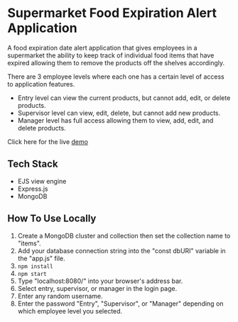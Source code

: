 
# Supermarket Food Expiration Alert Application
A food expiration date alert application that gives employees in a supermarket the ability to keep track of individual food items that have expired allowing them to remove the products off the shelves accordingly.

There are 3 employee levels where each one has a certain level of access to application features.

- Entry level can view the current products, but cannot add, edit, or delete products.
- Supervisor level can view, edit, delete, but cannot add new products.
- Manager level has full access allowing them to view, add, edit, and delete products. 

Click here for the live [demo](https://super-314528.oa.r.appspot.com/)

## Tech Stack
- EJS view engine
- Express.js
- MongoDB

## How To Use Locally
1. Create a MongoDB cluster and collection then set the collection name to "items".
2. Add your database connection string into the "const dbURI" variable in the "app.js" file. 
3. `npm install`  
4. `npm start`   
5. Type "localhost:8080/" into your browser's address bar.
6. Select entry, supervisor, or manager in the login page.
7. Enter any random username.
8. Enter the password "Entry", "Supervisor", or "Manager" depending on which employee level you selected.
